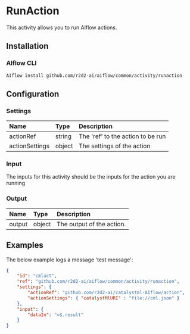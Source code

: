 # RunAction
This activity allows you to run AIflow actions.

## Installation

### AIflow CLI
```bash
AIflow install github.com/r2d2-ai/aiflow/common/activity/runaction
```

## Configuration

### Settings
| Name          | Type   | Description
|:---           | :---   | :---    
| actionRef     | string | The 'ref' to the action to be run
| actionSettings| object | The settings of the action

### Input
The inputs for this activity should be the inputs for the action you are running

### Output
| Name          | Type   | Description
|:---           | :---   | :---    
| output        | object | The output of the action.


## Examples
The below example logs a message 'test message':

```json
{
    "id": "cmlact",
    "ref": "github.com/r2d2-ai/aiflow/common/activity/runaction",
    "settings": {
        "actionRef": "github.com/r2d2-ai/catalystml-AIflow/action",
        "actionSettings": { "catalystMlURI" : "file://cml.json" }
    },
    "input": {
        "dataIn": "=$.result"
    }
}          
```
